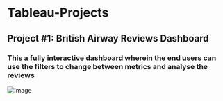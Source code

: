 # Tableau-Projects


## Project #1: British Airway Reviews Dashboard
### This a fully interactive dashboard wherein the end users can use the filters to change between metrics and analyse the reviews
![image](https://github.com/user-attachments/assets/f9e17464-d197-4721-8ebb-5c0f8d85c3ea)
